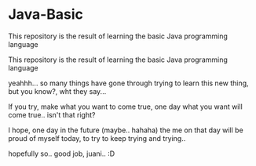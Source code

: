 # Java-Basic
This repository is the result of learning the basic Java programming language



This repository is the result of learning the basic Java programming language

yeahhh... so many things have gone through trying to learn this new thing, 
but you know?, wht they say...

If you try, make what you want to come true, one day what you want will come true.. isn't that right?

I hope, one day in the future (maybe.. hahaha) the me on that day will be proud of myself today, to try to keep trying and trying..

hopefully so..
good job, juani.. :D
